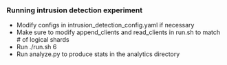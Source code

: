 ### Running intrusion detection experiment
* Modify configs in intrusion_detection_config.yaml if necessary
* Make sure to modify append_clients and read_clients in run.sh to match # of logical shards
* Run ./run.sh 6
* Run analyze.py to produce stats in the analytics directory
